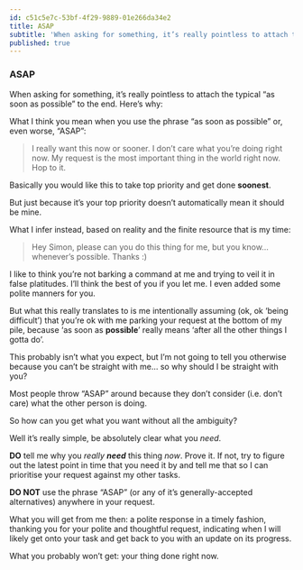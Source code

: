 ```yaml
---
id: c51c5e7c-53bf-4f29-9889-01e266da34e2
title: ASAP
subtitle: 'When asking for something, it’s really pointless to attach the typical “as soon as possible” to the end. Here’s why:'
published: true
---
```




### ASAP

When asking for something, it’s really pointless to attach the typical “as soon as possible” to the end. Here’s why:

What I think you mean when you use the phrase “as soon as possible” or, even worse, “ASAP”:

> I really want this now or sooner. I don’t care what you’re doing right now. My request is the most important thing in the world right now. Hop to it.

Basically you would like this to take top priority and get done **soonest**.

But just because it’s your top priority doesn’t automatically mean it should be mine.

What I infer instead, based on reality and the finite resource that is my time:

> Hey Simon, please can you do this thing for me, but you know… whenever’s possible. Thanks :)

I like to think you’re not barking a command at me and trying to veil it in false platitudes. I’ll think the best of you if you let me. I even added some polite manners for you.

But what this really translates to is me intentionally assuming (ok, ok ‘being difficult’) that you’re ok with me parking your request at the bottom of my pile, because ‘as soon as **possible**’ really means ‘after all the other things I gotta do’.

This probably isn’t what you expect, but I’m not going to tell you otherwise because you can’t be straight with me… so why should I be straight with you?

Most people throw “ASAP” around because they don’t consider (i.e. don’t care) what the other person is doing.

So how can you get what you want without all the ambiguity?

Well it’s really simple, be absolutely clear what you *need*.

**DO** tell me why you *really* ***need*** this thing *now*. Prove it. If not, try to figure out the latest point in time that you need it by and tell me that so I can prioritise your request against my other tasks.

**DO NOT** use the phrase “ASAP” (or any of it’s generally-accepted alternatives) anywhere in your request.

What you will get from me then: a polite response in a timely fashion, thanking you for your polite and thoughtful request, indicating when I will likely get onto your task and get back to you with an update on its progress.

What you probably won’t get: your thing done right now.

